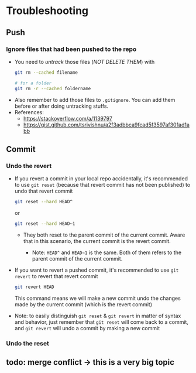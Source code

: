 # Troubleshooting

## Push

### Ignore files that had been pushed to the repo
- You need to *untrack* those files (*NOT DELETE THEM*) with 
    ```bash
    git rm --cached filename

    # for a folder
    git rm -r --cached foldername
    ```
- Also remember to add those files to `.gitignore`. You can add them before or after doing untracking stuffs. 
- References: 
    - https://stackoverflow.com/a/1139797 
    - https://gist.github.com/tsrivishnu/a2f3adbbca9fcad5f3597af301ad1abb

## Commit

### Undo the revert
- If you revert a commit in your local repo accidentally, it's recommended to use `git reset` (because that revert commit has not been published) to undo that revert commit
    
    ```bash
    git reset --hard HEAD^
    ```

    or 

    ```bash
    git reset --hard HEAD~1
    ```

    - They both reset to the parent commit of the current commit. Aware that in this scenario, the current commit is the revert commit.
        
        - Note: `HEAD^` and `HEAD~1` is the same. Both of them refers to the parent commit of the current commit.

- If you want to revert a pushed commit, it's recommended to use `git revert` to revert that revert commit

    ```bash
    git revert HEAD
    ```

    This command means we will make a new commit undo the changes made by the current commit (which is the revert commit)

- Note: to easily distinguish `git reset` & `git revert` in matter of syntax and behavior, just remember that `git reset` will come back to a commit, and `git revert` will undo a commit by making a new commit

### Undo the reset

## todo: merge conflict -> this is a very big topic